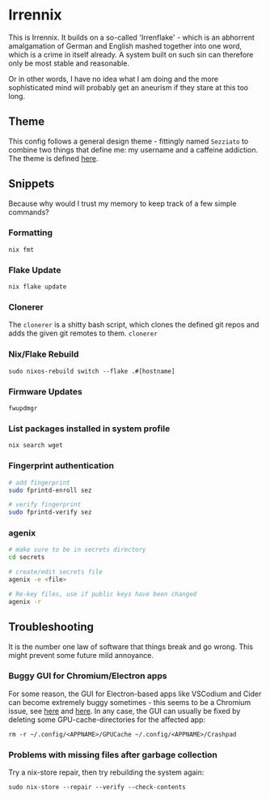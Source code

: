 # Irrennix
This is Irrennix. It builds on a so-called 'Irrenflake' - which is an abhorrent amalgamation of German and English mashed together into one word, which is a crime in itself already. A system built on such sin can therefore only be most stable and reasonable.

Or in other words, I have no idea what I am doing and the more sophisticated mind will probably get an aneurism if they stare at this too long.

## Theme
This config follows a general design theme - fittingly named `Sezziato` to combine two things that define me: my username and a caffeine addiction. The theme is defined [here](theme/sezziato.md).

## Snippets
Because why would I trust my memory to keep track of a few simple commands?

### Formatting
`nix fmt`

### Flake Update
`nix flake update`

### Clonerer
The `clonerer` is a shitty bash script, which clones the defined git repos and adds the given git remotes to them.
`clonerer`

### Nix/Flake Rebuild
`sudo nixos-rebuild switch --flake .#[hostname]`

### Firmware Updates
`fwupdmgr`

### List packages installed in system profile
`nix search wget`

### Fingerprint authentication

```bash
# add fingerprint
sudo fprintd-enroll sez

# verify fingerprint
sudo fprintd-verify sez
```

### agenix
``` bash
# make sure to be in secrets directory
cd secrets

# create/edit secrets file
agenix -e <file>

# Re-key files, use if public keys have been changed
agenix -r
```

## Troubleshooting
It is the number one law of software that things break and go wrong. This might prevent some future mild annoyance.

### Buggy GUI for Chromium/Electron apps
For some reason, the GUI for Electron-based apps like VSCodium and Cider can become extremely buggy sometimes - this seems to be a Chromium issue, see [here](https://github.com/electron/electron/issues/40366) and [here](https://chromium-review.googlesource.com/c/chromium/src/+/4988290). In any case, the GUI can usually be fixed by deleting some GPU-cache-directories for the affected app:

`rm -r ~/.config/<APPNAME>/GPUCache ~/.config/<APPNAME>/Crashpad`

### Problems with missing files after garbage collection
Try a nix-store repair, then try rebuilding the system again:

`sudo nix-store --repair --verify --check-contents`

